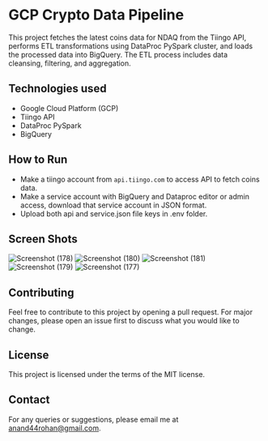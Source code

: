 # GCP Crypto Data Pipeline
This project fetches the latest coins data for NDAQ from the Tiingo API, performs ETL transformations using DataProc PySpark cluster, and loads the processed data into BigQuery. The ETL process includes data cleansing, filtering, and aggregation.

## Technologies used
- Google Cloud Platform (GCP)
- Tiingo API
- DataProc PySpark
- BigQuery

## How to Run
- Make a tiingo account from `api.tiingo.com` to access API to fetch coins data.
- Make a service account with BigQuery and Dataproc editor or admin access, download that service account in JSON format.
- Upload both api and service.json file keys in .env folder.

## Screen Shots
![Screenshot (178)](https://user-images.githubusercontent.com/96521078/234498540-6f22a89f-4bbf-4ef3-84ed-74bf006160e5.png)
![Screenshot (180)](https://user-images.githubusercontent.com/96521078/234498614-90e6424f-b22c-4fa0-a4ac-71e12986e6ac.png)
![Screenshot (181)](https://user-images.githubusercontent.com/96521078/234498679-df642d1d-2a2c-4bbc-bf7a-bbcc95ddfde8.png)
![Screenshot (179)](https://user-images.githubusercontent.com/96521078/234498706-6d5a58a7-7605-4b9f-bd70-e0c62a165f64.png)
![Screenshot (177)](https://user-images.githubusercontent.com/96521078/234498756-945ae33d-75a4-434d-bc1b-97f6b82b807c.png)



## Contributing
Feel free to contribute to this project by opening a pull request. For major changes, please open an issue first to discuss what you would like to change.

## License
This project is licensed under the terms of the MIT license. 

## Contact
For any queries or suggestions, please email me at anand44rohan@gmail.com.
